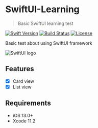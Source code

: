 # SwiftUI-Learning
> Basic SwiftUI learning test

[![Swift Version][swift-image]][swift-url]
[![Build Status][travis-image]][travis-url]
[![License][license-image]][license-url]

Basic test about using SwiftUI framework

![SwiftUI logo](https://developer.apple.com/assets/elements/icons/swiftui/swiftui-96x96.png)

## Features

- [x] Card view
- [x] List view

## Requirements

- iOS 13.0+
- Xcode 11.2

[swift-image]:https://img.shields.io/badge/swift-5.0-orange.svg
[swift-url]: https://swift.org/
[license-image]: https://img.shields.io/badge/License-MIT-blue.svg
[license-url]: LICENSE
[travis-image]: https://img.shields.io/travis/dbader/node-datadog-metrics/master.svg?style=flat-square
[travis-url]: https://travis-ci.org/dbader/node-datadog-metrics
[codebeat-image]: https://codebeat.co/badges/c19b47ea-2f9d-45df-8458-b2d952fe9dad
[codebeat-url]: https://codebeat.co/projects/github-com-vsouza-awesomeios-com
